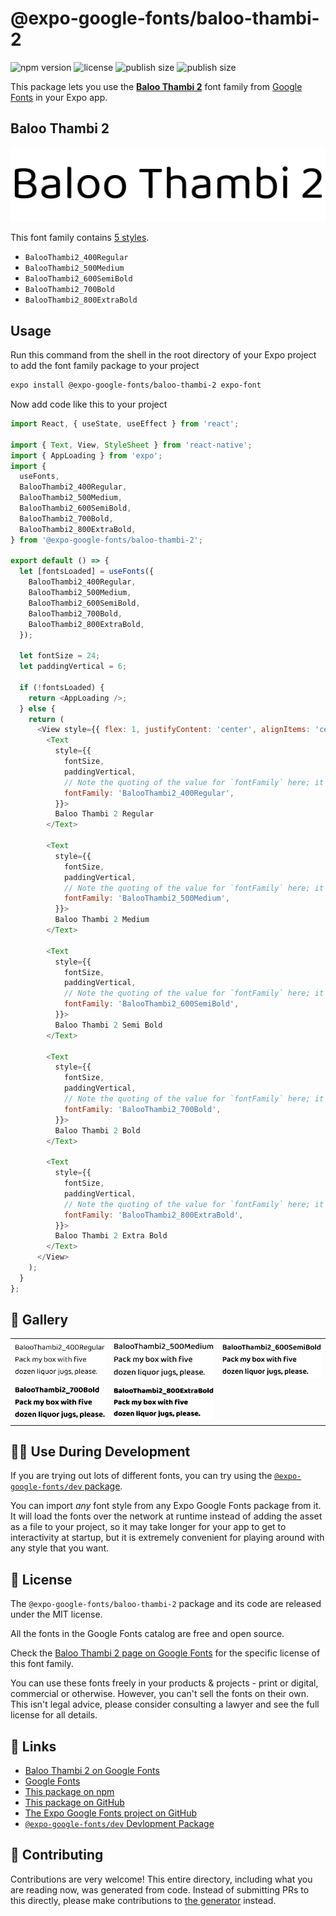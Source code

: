 # @expo-google-fonts/baloo-thambi-2

![npm version](https://flat.badgen.net/npm/v/@expo-google-fonts/baloo-thambi-2)
![license](https://flat.badgen.net/github/license/expo/google-fonts)
![publish size](https://flat.badgen.net/packagephobia/install/@expo-google-fonts/baloo-thambi-2)
![publish size](https://flat.badgen.net/packagephobia/publish/@expo-google-fonts/baloo-thambi-2)

This package lets you use the [**Baloo Thambi 2**](https://fonts.google.com/specimen/Baloo+Thambi+2) font family from [Google Fonts](https://fonts.google.com/) in your Expo app.

## Baloo Thambi 2

![Baloo Thambi 2](./font-family.png)

This font family contains [5 styles](#-gallery).

- `BalooThambi2_400Regular`
- `BalooThambi2_500Medium`
- `BalooThambi2_600SemiBold`
- `BalooThambi2_700Bold`
- `BalooThambi2_800ExtraBold`

## Usage

Run this command from the shell in the root directory of your Expo project to add the font family package to your project
```sh
expo install @expo-google-fonts/baloo-thambi-2 expo-font
```

Now add code like this to your project
```js
import React, { useState, useEffect } from 'react';

import { Text, View, StyleSheet } from 'react-native';
import { AppLoading } from 'expo';
import {
  useFonts,
  BalooThambi2_400Regular,
  BalooThambi2_500Medium,
  BalooThambi2_600SemiBold,
  BalooThambi2_700Bold,
  BalooThambi2_800ExtraBold,
} from '@expo-google-fonts/baloo-thambi-2';

export default () => {
  let [fontsLoaded] = useFonts({
    BalooThambi2_400Regular,
    BalooThambi2_500Medium,
    BalooThambi2_600SemiBold,
    BalooThambi2_700Bold,
    BalooThambi2_800ExtraBold,
  });

  let fontSize = 24;
  let paddingVertical = 6;

  if (!fontsLoaded) {
    return <AppLoading />;
  } else {
    return (
      <View style={{ flex: 1, justifyContent: 'center', alignItems: 'center' }}>
        <Text
          style={{
            fontSize,
            paddingVertical,
            // Note the quoting of the value for `fontFamily` here; it expects a string!
            fontFamily: 'BalooThambi2_400Regular',
          }}>
          Baloo Thambi 2 Regular
        </Text>

        <Text
          style={{
            fontSize,
            paddingVertical,
            // Note the quoting of the value for `fontFamily` here; it expects a string!
            fontFamily: 'BalooThambi2_500Medium',
          }}>
          Baloo Thambi 2 Medium
        </Text>

        <Text
          style={{
            fontSize,
            paddingVertical,
            // Note the quoting of the value for `fontFamily` here; it expects a string!
            fontFamily: 'BalooThambi2_600SemiBold',
          }}>
          Baloo Thambi 2 Semi Bold
        </Text>

        <Text
          style={{
            fontSize,
            paddingVertical,
            // Note the quoting of the value for `fontFamily` here; it expects a string!
            fontFamily: 'BalooThambi2_700Bold',
          }}>
          Baloo Thambi 2 Bold
        </Text>

        <Text
          style={{
            fontSize,
            paddingVertical,
            // Note the quoting of the value for `fontFamily` here; it expects a string!
            fontFamily: 'BalooThambi2_800ExtraBold',
          }}>
          Baloo Thambi 2 Extra Bold
        </Text>
      </View>
    );
  }
};

```

## 🔡 Gallery


||||
|-|-|-|
|![BalooThambi2_400Regular](./BalooThambi2_400Regular.ttf.png)|![BalooThambi2_500Medium](./BalooThambi2_500Medium.ttf.png)|![BalooThambi2_600SemiBold](./BalooThambi2_600SemiBold.ttf.png)||
|![BalooThambi2_700Bold](./BalooThambi2_700Bold.ttf.png)|![BalooThambi2_800ExtraBold](./BalooThambi2_800ExtraBold.ttf.png)|||


## 👩‍💻 Use During Development

If you are trying out lots of different fonts, you can try using the [`@expo-google-fonts/dev` package](https://github.com/expo/google-fonts/tree/master/font-packages/dev#readme).

You can import *any* font style from any Expo Google Fonts package from it. It will load the fonts
over the network at runtime instead of adding the asset as a file to your project, so it may take longer
for your app to get to interactivity at startup, but it is extremely convenient
for playing around with any style that you want.

## 📖 License

The `@expo-google-fonts/baloo-thambi-2` package and its code are released under the MIT license.

All the fonts in the Google Fonts catalog are free and open source.

Check the [Baloo Thambi 2 page on Google Fonts](https://fonts.google.com/specimen/Baloo+Thambi+2) for the specific license of this font family.

You can use these fonts freely in your products & projects - print or digital, commercial or otherwise. However, you can't sell the fonts on their own. This isn't legal advice, please consider consulting a lawyer and see the full license for all details.

## 🔗 Links

- [Baloo Thambi 2 on Google Fonts](https://fonts.google.com/specimen/Baloo+Thambi+2)
- [Google Fonts](https://fonts.google.com/)
- [This package on npm](https://www.npmjs.com/package/@expo-google-fonts/baloo-thambi-2)
- [This package on GitHub](https://github.com/expo/google-fonts/tree/master/font-packages/baloo-thambi-2)
- [The Expo Google Fonts project on GitHub](https://github.com/expo/google-fonts)
- [`@expo-google-fonts/dev` Devlopment Package](https://github.com/expo/google-fonts/tree/master/font-packages/dev)

## 🤝 Contributing

Contributions are very welcome! This entire directory, including what you are reading now, was generated from code. Instead of submitting PRs to this directly, please make contributions to [the generator](https://github.com/expo/google-fonts/tree/master/packages/generator) instead.
